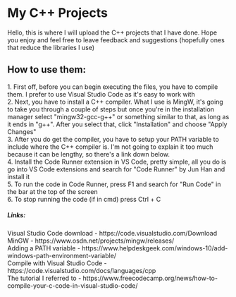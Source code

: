 # My C++ Projects

Hello, this is where I will upload the C++ projects that I have done. Hope you enjoy and feel free to leave feedback and suggestions (hopefully ones that reduce the libraries I use)


<h2> How to use them: </h2>
1. First off, before you can begin executing the files, you have to compile them. I prefer to use Visual Studio Code as it's easy to work with <br/>
2. Next, you have to install a C++ compiler. What I use is MingW, it's going to take you through a couple of steps but once you're in the installation manager select "mingw32-gcc-g++" or something similar to that, as long as it ends in "g++". After you select that, click "Installation" and choose "Apply Changes" <br/>
3. After you do get the compiler, you have to setup your PATH variable to include where the C++ compiler is. I'm not going to explain it too much because it can be lengthy, so there's a link down below. <br/>
4. Install the Code Runner extension in VS Code, pretty simple, all you do is go into VS Code extensions and search for "Code Runner" by Jun Han and install it <br/>
5. To run the code in Code Runner, press F1 and search for "Run Code" in the bar at the top of the screen <br/>
6. To stop running the code (if in cmd) press Ctrl + C <br/>

<h5> Links: </h5>
Visual Studio Code download - https://code.visualstudio.com/Download <br/>
MinGW - https://www.osdn.net/projects/mingw/releases/ <br/>
Adding a PATH variable - https://www.helpdeskgeek.com/windows-10/add-windows-path-environment-variable/ <br/>
Compile with Visual Studio Code - https://code.visualstudio.com/docs/languages/cpp <br/>
The tutorial I referred to - https://www.freecodecamp.org/news/how-to-compile-your-c-code-in-visual-studio-code/ <br/>
